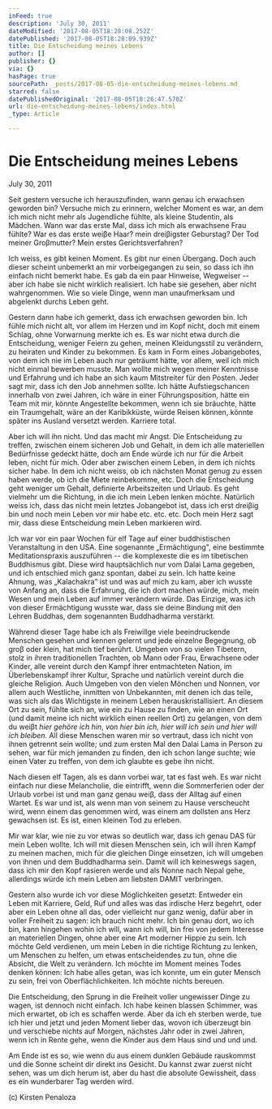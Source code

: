 ```yaml
---
inFeed: true
description: 'July 30, 2011'
dateModified: '2017-08-05T18:28:08.252Z'
datePublished: '2017-08-05T18:28:09.939Z'
title: Die Entscheidung meines Lebens
author: []
publisher: {}
via: {}
hasPage: true
sourcePath: _posts/2017-08-05-die-entscheidung-meines-lebens.md
starred: false
datePublishedOriginal: '2017-08-05T18:26:47.570Z'
url: die-entscheidung-meines-lebens/index.html
_type: Article

---
```

# **Die Entscheidung meines Lebens**

July 30, 2011

Seit gestern versuche ich herauszufinden, wann genau ich erwachsen geworden bin? Versuche mich zu erinnern, welcher Moment es war, an dem ich mich nicht mehr als Jugendliche fühlte, als kleine Studentin, als Mädchen. Wann war das erste Mal, dass ich mich als erwachsene Frau fühlte? War es das erste weiβe Haar? mein dreiβigster Geburstag? Der Tod meiner Groβmutter? Mein erstes Gerichtsverfahren?

Ich weiss, es gibt keinen Moment. Es gibt nur einen Übergang. Doch auch dieser scheint unbemerkt an mir vorbeigegangen zu sein, so dass ich ihn einfach nicht bemerkt habe. Es gab da ein paar Hinweise, Wegweiser -- aber ich habe sie nicht wirklich realisiert. Ich habe sie gesehen, aber nicht wahrgenommen. Wie so viele Dinge, wenn man unaufmerksam und abgelenkt durchs Leben geht.

Gestern dann habe ich gemerkt, dass ich erwachsen geworden bin. Ich fühle mich nicht alt, vor allem im Herzen und im Kopf nicht, doch mit einem Schlag, ohne Vorwarnung merkte ich es. Es war nicht etwa durch die Entscheidung, weniger Feiern zu gehen, meinen Kleidungsstil zu verändern, zu heiraten und Kinder zu bekommen. Es kam in Form eines Jobangebotes, von dem ich nie im Leben auch nur geträumt hätte, vor allem, weil ich mich nicht einmal bewerben musste. Man wollte mich wegen meiner Kenntnisse und Erfahrung und ich habe an sich kaum Mitstreiter für den Posten. Jeder sagt mir, dass ich den Job annehmen sollte. Ich hätte Aufstiegschancen innerhalb von zwei Jahren, ich wäre in einer Führungsposition, hätte ein Team mit mir, könnte Angestellte bekommen, wenn ich sie bräuchte, hätte ein Traumgehalt, wäre an der Karibikküste, würde Reisen können, könnte später ins Ausland versetzt werden. Karriere total.

Aber ich will ihn nicht. Und das macht mir Angst. Die Entscheidung zu treffen, zwischen einem sicheren Job und Gehalt, in dem ich alle materiellen Bedürfnisse gedeckt hätte, doch am Ende würde ich nur für die Arbeit leben, nicht für mich. Oder aber zwischen einem Leben, in dem ich nichts sicher habe. In dem ich nicht weiss, ob ich nächsten Monat genug zu essen haben werde, ob ich die Miete reinbekomme, etc. Doch die Entscheidung geht weniger um Gehalt, definierte Arbeitszeiten und Urlaub. Es geht vielmehr um die Richtung, in die ich mein Leben lenken möchte. Natürlich weiss ich, dass das nicht mein letztes Jobangebot ist, dass ich erst dreiβig bin und noch mein Leben vor mir habe etc. etc. etc. Doch mein Herz sagt mir, dass diese Entscheidung mein Leben markieren wird.

Ich war vor ein paar Wochen für elf Tage auf einer buddhistischen Veranstaltung in den USA. Eine sogenannte „Ermächtigung", eine bestimmte Meditationspraxis auszuführen -- die komplexeste die es im tibetischen Buddhismus gibt. Diese wird hauptsächlich nur vom Dalai Lama gegeben, und ich entschied mich ganz spontan, dabei zu sein. Ich hatte keine Ahnung, was „Kalachakra" ist und was auf mich zu kam, aber ich wusste von Anfang an, dass die Erfahrung, die ich dort machen würde, mich, mein Wesen und mein Leben auf immer verändern würde. Das Einzige, was ich von dieser Ermächtigung wusste war, dass sie deine Bindung mit den Lehren Buddhas, dem sogenannten Buddhadharma verstärkt.

Während dieser Tage habe ich als Freiwillge viele beeindruckende Menschen gesehen und kennen gelernt und jede einzelne Begegnung, ob groβ oder klein, hat mich tief berührt. Umgeben von so vielen Tibetern, stolz in ihren traditionellen Trachten, ob Mann oder Frau, Erwachsene oder Kinder, alle vereint durch den Kampf ihrer entmachteten Nation, im Überlebenskampf ihrer Kultur, Sprache und natürlich vereint durch die gleiche Religion. Auch Umgeben von den vielen Mönchen und Nonnen, vor allem auch Westliche, inmitten von Unbekannten, mit denen ich das teile, was sich als das Wichtigste in meinem Leben herauskristallisiert. An diesem Ort zu sein, fühlte sich an, wie ein zu Hause zu finden, wie an einen Ort (und damit meine ich nicht wirklich einen reellen Ort) zu gelangen, von dem du weiβt _hier gehöre ich hin_, _von hier bin ich, hier will ich sein und hier will ich bleiben._ All diese Menschen waren mir so vertraut, dass ich nicht von ihnen getrennt sein wollte; und zum ersten Mal den Dalai Lama in Person zu sehen, war für mich jemanden zu finden, den ich schon lange suchte; wie einen Vater zu treffen, von dem ich glaubte es gebe ihn nicht.

Nach diesen elf Tagen, als es dann vorbei war, tat es fast weh. Es war nicht einfach nur diese Melancholie, die eintrifft, wenn die Sommerferien oder der Urlaub vorbei ist und man ganz genau weiβ, dass der Alltag auf einen Wartet. Es war und ist, als wenn man von seinem zu Hause verscheucht wird, wenn einem das genommen wird, was einem am dollsten ans Herz gewachsen ist. Es ist, einen kleinen Tod zu erleben.

Mir war klar, wie nie zu vor etwas so deutlich war, dass ich genau DAS für mein Leben wollte. Ich will mit diesen Menschen sein, ich will ihren Kampf zu meinen machen, mich für die gleichen Dinge einsetzen, ich will umgeben von ihnen und dem Buddhadharma sein. Damit will ich keineswegs sagen, dass ich mir den Kopf rasieren werde und als Nonne nach Nepal gehe, allerdings würde ich mein Leben am liebsten DAMIT verbringen.

Gestern also wurde ich vor diese Möglichkeiten gesetzt: Entweder ein Leben mit Karriere, Geld, Ruf und alles was das irdische Herz begehrt, oder aber ein Leben ohne all das, oder vielleicht nur ganz wenig, dafür aber in voller Freiheit zu sagen: ich brauch nicht mehr. Ich bin genau dort, wo ich bin, kann hingehen wohin ich will, wann ich will, bin frei von jedem Interesse an materiellen Dingen, ohne aber eine Art moderner Hippie zu sein. Ich möchte Geld verdienen, um mein Leben in die richtige Richtung zu lenken, um Menschen zu helfen, um etwas entscheidendes zu tun, ohne die Absicht, die Welt zu verändern. Ich möchte im Moment meines Todes denken können: Ich habe alles getan, was ich konnte, um ein guter Mensch zu sein, frei von Oberflächlichkeiten. Ich möchte nichts bereuen.

Die Entscheidung, den Sprung in die Freiheit voller ungewisser Dinge zu wagen, ist dennoch nicht einfach. Ich habe keinen blassen Schimmer, was mich erwartet, ob ich es schaffen werde. Aber da ich eh sterben werde, tue ich hier und jetzt und jeden Moment lieber das, wovon ich überzeugt bin und verschiebe nichts auf Morgen, nächstes Jahr oder in zwei Jahren, wenn ich in Rente gehe, wenn die Kinder aus dem Haus sind und und und.

Am Ende ist es so, wie wenn du aus einem dunklen Gebäude rauskommst und die Sonne scheint dir direkt ins Gesicht. Du kannst zwar zuerst nicht sehen, was um dich herum ist, aber du hast die absolute Gewissheit, dass es ein wunderbarer Tag werden wird.

(c) Kirsten Penaloza